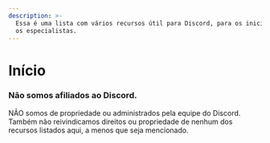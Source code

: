 ```yaml
---
description: >-
  Essa é uma lista com vários recursos útil para Discord, para os iniciantes até
  os especialistas.
---
```


# Início

### Não somos afiliados ao Discord.

NÃO somos de propriedade ou administrados pela equipe do Discord. Também não reivindicamos direitos ou propriedade de nenhum dos recursos listados aqui, a menos que seja mencionado.
